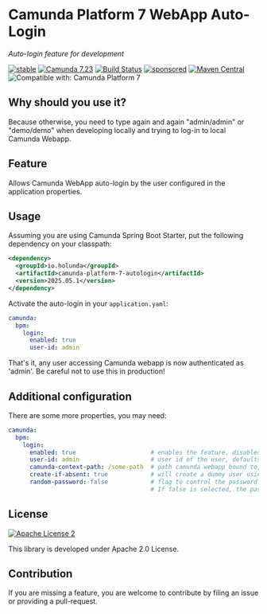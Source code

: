 # Camunda Platform 7 WebApp Auto-Login

*Auto-login feature for development*

[![stable](https://img.shields.io/badge/lifecycle-STABLE-green.svg)](https://github.com/holisticon#open-source-lifecycle)
[![Camunda 7.23](https://img.shields.io/badge/Camunda%20Version-7.23-orange.svg)](https://docs.camunda.org/manual/7.23/)
[![Build Status](https://github.com/holunda-io/camunda-platform-7-autologin/workflows/Development%20branches/badge.svg)](https://github.com/holunda-io/camunda-platform-7-autologin/actions)
[![sponsored](https://img.shields.io/badge/sponsoredBy-Holisticon-RED.svg)](https://holisticon.de/)
[![Maven Central](https://maven-badges.herokuapp.com/maven-central/io.holunda/camunda-platform-7-autologin/badge.svg)](https://maven-badges.herokuapp.com/maven-central/io.holunda/camunda-platform-7-autologin)
![Compatible with: Camunda Platform 7](https://img.shields.io/badge/Compatible%20with-Camunda%20Platform%207-26d07c)

## Why should you use it?

Because otherwise, you need to type again and again "admin/admin" or "demo/demo" when developing locally and trying to log-in to local Camunda Webapp.

## Feature

Allows Camunda WebApp auto-login by the user configured in the application properties.

## Usage

Assuming you are using Camunda Spring Boot Starter, put the following dependency on your classpath:

```xml
<dependency>
  <groupId>io.holunda</groupId>
  <artifactId>camunda-platform-7-autologin</artifactId>
  <version>2025.05.1</version>
</dependency>
```

Activate the auto-login in your `application.yaml`: 

```yml
camunda:
  bpm:
    login:
      enabled: true
      user-id: admin
```

That's it, any user accessing Camunda webapp is now authenticated as 'admin'. Be careful not to use this in production! 

## Additional configuration

There are some more properties, you may need:

```yml
camunda:
  bpm:
    login:
      enabled: true                     # enables the feature, disabled by default
      user-id: admin                    # user id of the user, defaults to 'nobody'
      camunda-context-path: /some-path  # path camunda webapp bound to, defaults to '/camunda'
      create-if-absent: true            # will create a dummy user using internal identity service, defaults to 'false'
      random-password: false            # flag to control the password of the auto-generated-user, defaults to 'true'. 
                                        # If false is selected, the password is equals to user id.             
```

## License

[![Apache License 2](https://img.shields.io/badge/License-Apache%202.0-blue.svg)](LICENSE)

This library is developed under Apache 2.0 License.

## Contribution

If you are missing a feature, you are welcome to contribute by filing an issue or providing a pull-request.
